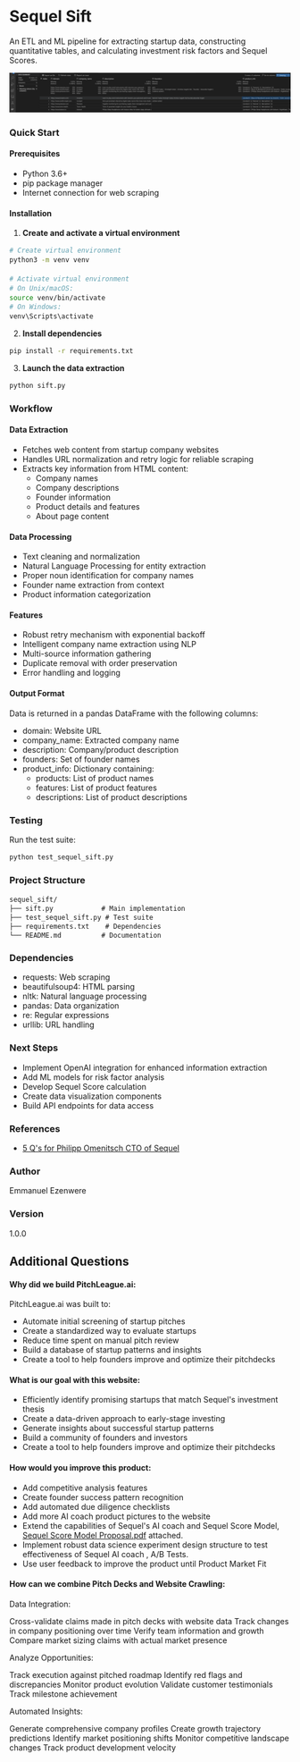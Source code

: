 # Sequel Sift

An ETL and ML pipeline for extracting startup data, constructing quantitative tables, and calculating investment risk factors and Sequel Scores.



![sequel_sift_dataframe](assets/sequel_sift_dataframe.png)


### Quick Start

#### Prerequisites
- Python 3.6+
- pip package manager
- Internet connection for web scraping

#### Installation
1. **Create and activate a virtual environment**
```bash
# Create virtual environment
python3 -m venv venv

# Activate virtual environment
# On Unix/macOS:
source venv/bin/activate
# On Windows:
venv\Scripts\activate
```

2. **Install dependencies**
```bash
pip install -r requirements.txt
```

3. **Launch the data extraction**
```bash
python sift.py
```

### Workflow

#### Data Extraction
- Fetches web content from startup company websites
- Handles URL normalization and retry logic for reliable scraping
- Extracts key information from HTML content:
  - Company names
  - Company descriptions
  - Founder information
  - Product details and features
  - About page content

#### Data Processing
- Text cleaning and normalization
- Natural Language Processing for entity extraction
- Proper noun identification for company names
- Founder name extraction from context
- Product information categorization

#### Features
- Robust retry mechanism with exponential backoff
- Intelligent company name extraction using NLP
- Multi-source information gathering
- Duplicate removal with order preservation
- Error handling and logging

#### Output Format
Data is returned in a pandas DataFrame with the following columns:
- domain: Website URL
- company_name: Extracted company name
- description: Company/product description
- founders: Set of founder names
- product_info: Dictionary containing:
  - products: List of product names
  - features: List of product features
  - descriptions: List of product descriptions

### Testing

Run the test suite:
```bash
python test_sequel_sift.py
```

### Project Structure
```
sequel_sift/
├── sift.py            # Main implementation
├── test_sequel_sift.py # Test suite
├── requirements.txt    # Dependencies
└── README.md          # Documentation
```

### Dependencies
- requests: Web scraping
- beautifulsoup4: HTML parsing
- nltk: Natural language processing
- pandas: Data organization
- re: Regular expressions
- urllib: URL handling

### Next Steps
- Implement OpenAI integration for enhanced information extraction
- Add ML models for risk factor analysis
- Develop Sequel Score calculation
- Create data visualization components
- Build API endpoints for data access

### References
- [5 Q's for Philipp Omenitsch CTO of Sequel](https://datainnovation.org/2024/06/5-qs-for-philipp-omenitsch-cto-of-sequel/)

### Author
Emmanuel Ezenwere

### Version
1.0.0




## Additional Questions

#### Why did we build PitchLeague.ai:

PitchLeague.ai was built to:

- Automate initial screening of startup pitches
- Create a standardized way to evaluate startups
- Reduce time spent on manual pitch review
- Build a database of startup patterns and insights
- Create a tool to help founders improve and optimize their pitchdecks


#### What is our goal with this website:


- Efficiently identify promising startups that match Sequel's investment thesis
- Create a data-driven approach to early-stage investing
- Generate insights about successful startup patterns
- Build a community of founders and investors
- Create a tool to help founders improve and optimize their pitchdecks



#### How would you improve this product:


- Add competitive analysis features
- Create founder success pattern recognition
- Add automated due diligence checklists
- Add more AI coach product pictures to the website
- Extend the capabilities of Sequel's AI coach and Sequel Score Model, [Sequel Score Model Proposal.pdf](SequelScoreModelProposal.pdf) attached.
- Implement robust data science experiment design structure to test effectiveness of Sequel AI coach , A/B Tests.
- Use user feedback to improve the product until Product Market Fit


#### How can we combine Pitch Decks and Website Crawling:

Data Integration:

Cross-validate claims made in pitch decks with website data
Track changes in company positioning over time
Verify team information and growth
Compare market sizing claims with actual market presence


Analyze Opportunities:

Track execution against pitched roadmap
Identify red flags and discrepancies
Monitor product evolution
Validate customer testimonials
Track milestone achievement


Automated Insights:

Generate comprehensive company profiles
Create growth trajectory predictions
Identify market positioning shifts
Monitor competitive landscape changes
Track product development velocity